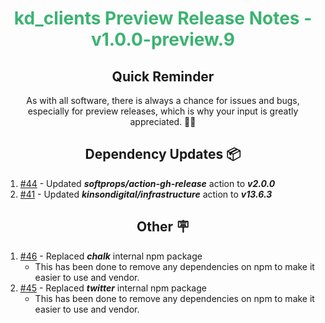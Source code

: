 <h1 align="center" style="color: mediumseagreen;font-weight: bold;">
kd_clients Preview Release Notes - v1.0.0-preview.9
</h1>

<h2 align="center" style="font-weight: bold;">Quick Reminder</h2>

<div align="center">

As with all software, there is always a chance for issues and bugs, especially for preview releases, which is why your input is greatly appreciated. 🙏🏼
</div>

<h2 align="center" style="font-weight: bold;">Dependency Updates 📦</h2>

1. [#44](https://github.com/KinsonDigital/kd_clients/pull/44) - Updated _**softprops/action-gh-release**_ action to _**v2.0.0**_
2. [#41](https://github.com/KinsonDigital/kd_clients/pull/41) - Updated _**kinsondigital/infrastructure**_ action to _**v13.6.3**_

<h2 align="center" style="font-weight: bold;">Other 🪧</h2>

1. [#46](https://github.com/KinsonDigital/kd_clients/issues/46) - Replaced _**chalk**_ internal npm package
   - This has been done to remove any dependencies on npm to make it easier to use and vendor.
2. [#45](https://github.com/KinsonDigital/kd_clients/issues/45) - Replaced _**twitter**_ internal npm package
   - This has been done to remove any dependencies on npm to make it easier to use and vendor.
